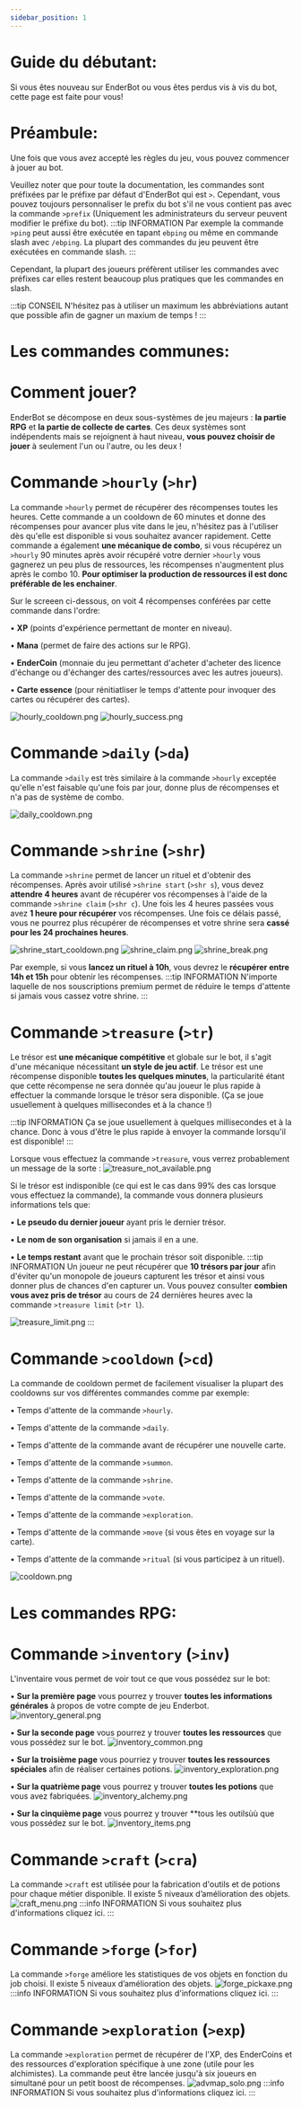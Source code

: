 ```yaml
---
sidebar_position: 1
---
```


# Guide du débutant:

Si vous êtes nouveau sur EnderBot ou vous êtes perdus vis à vis du bot, cette page est faite pour vous!

# **Préambule:**
Une fois que vous avez accepté les règles du jeu, vous pouvez commencer à jouer au bot.

Veuillez noter que pour toute la documentation, les commandes sont préfixées par le préfixe par défaut d'EnderBot qui est `>`. Cependant, vous pouvez toujours personnaliser le prefix du bot s'il ne vous contient pas avec la commande `>prefix` (Uniquement les administrateurs du serveur peuvent modifier le préfixe du bot).
:::tip INFORMATION
Par exemple la commande `>ping` peut aussi être exécutée en tapant `ebping` ou même en commande slash avec `/ebping`.
La plupart des commandes du jeu peuvent être exécutées en commande slash.
:::

Cependant, la plupart des joueurs préfèrent utiliser les commandes avec préfixes car elles restent beaucoup plus pratiques que les commandes en slash.

:::tip CONSEIL
N'hésitez pas à utiliser un maximum les abbréviations autant que possible afin de gagner un maxium de temps !
:::
# Les commandes communes:                           

# Comment jouer?
EnderBot se décompose en deux sous-systèmes de jeu majeurs : **la partie RPG** et **la partie de collecte de cartes**. Ces deux systèmes sont indépendents mais se rejoignent à haut niveau, **vous pouvez choisir de jouer** à seulement l'un ou l'autre, ou les deux !



# Commande `>hourly` (`>hr`)
La commande `>hourly` permet de récupérer des récompenses toutes les heures.
Cette commande a un cooldown de 60 minutes et donne des récompenses pour avancer plus vite dans le jeu, n'hésitez pas à l'utiliser dès qu'elle est disponible si vous souhaitez avancer rapidement.
Cette commande a également **une mécanique de combo**, si vous récupérez un `>hourly` 90 minutes après avoir récupéré votre dernier `>hourly` vous gagnerez un peu plus de ressources, les récompenses n'augmentent plus après le combo 10. **Pour optimiser la production de ressources il est donc préférable de les enchainer**.


Sur le screeen ci-dessous, on voit 4 récompenses conférées par cette commande dans l'ordre:

• **XP** (points d'expérience permettant de monter en niveau).

• **Mana** (permet de faire des actions sur le RPG).

• **EnderCoin** (monnaie du jeu permettant d'acheter d'acheter des licence d'échange ou d'échanger des cartes/ressources avec les autres joueurs).

• **Carte essence** (pour rénitiatliser le temps d'attente pour invoquer des cartes ou récupérer des cartes).

![hourly_cooldown.png](/img/commands_example/hourly_cooldown.png)
![hourly_success.png](/img/commands_example/hourly_success.png)

# Commande `>daily` (`>da`)
La commande `>daily` est très similaire à la commande `>hourly` exceptée qu'elle n'est faisable qu'une fois par jour, donne plus de récompenses et n'a pas de système de combo.

![daily_cooldown.png](/img/commands_example/daily_cooldown.png)

# Commande `>shrine` (`>shr`)
La commande `>shrine` permet de lancer un rituel et d'obtenir des récompenses.
Après avoir utilisé `>shrine start` (`>shr s`), vous devez **attendre 4 heures** avant de récupérer vos récompenses à l'aide de la commande `>shrine claim` (`>shr c`). Une fois les 4 heures passées vous avez **1 heure pour récupérer** vos récompenses. Une fois ce délais passé, vous ne pourrez plus récupérer de récompenses et votre shrine sera **cassé pour les 24 prochaines heures**.

![shrine_start_cooldown.png](/img/commands_example/shrine_start_cooldown.png)
![shrine_claim.png](/img/commands_example/shrine_claim.png)
![shrine_break.png](/img/commands_example/shrine_break.png)

Par exemple, si vous **lancez un rituel à 10h**, vous devrez le **récupérer entre 14h et 15h** pour obtenir les récompenses.
:::tip INFORMATION
N'importe laquelle de nos souscriptions premium permet de réduire le temps d'attente si jamais vous cassez votre shrine.
:::

# Commande `>treasure` (`>tr`)
Le trésor est **une mécanique compétitive** et globale sur le bot, il s'agit d'une mécanique nécessitant **un style de jeu actif**.
Le trésor est une récompense disponible **toutes les quelques minutes**, la particularité étant que cette récompense ne sera donnée qu'au joueur le plus rapide à effectuer la commande lorsque le trésor sera disponible. (Ça se joue usuellement à quelques millisecondes et à la chance !)

:::tip INFORMATION
Ça se joue usuellement à quelques millisecondes et à la chance. Donc à vous d'être le plus rapide à envoyer la commande lorsqu'il est disponible!
:::

Lorsque vous effectuez la commande `>treasure`, vous verrez probablement un message de la sorte :
![treasure_not_available.png](/img/commands_example/treasure_not_available.png)

Si le trésor est indisponible (ce qui est le cas dans 99% des cas lorsque vous effectuez la commande),
la commande vous donnera plusieurs informations tels que:

• **Le pseudo du dernier joueur** ayant pris le dernier trésor.

• **Le nom de son organisation** si jamais il en a une.

• **Le temps restant** avant que le prochain trésor soit disponible.
:::tip INFORMATION
Un joueur ne peut récupérer que **10 trésors par jour** afin d'éviter qu'un monopole de joueurs capturent les trésor et ainsi vous donner plus de chances d'en capturer un. Vous pouvez consulter **combien vous avez pris de trésor** au cours de 24 dernières heures avec la commande `>treasure limit` (`>tr l`).

![treasure_limit.png](/img/commands_example/treasure_limit.png)
:::

# Commande `>cooldown` (`>cd`)
La commande de cooldown permet de facilement visualiser la plupart des cooldowns sur vos différentes commandes comme par exemple:

• Temps d'attente de la commande `>hourly`.

• Temps d'attente de la commande `>daily`.

• Temps d'attente de la commande avant de récupérer une nouvelle carte.

• Temps d'attente de la commande `>summon`.

• Temps d'attente de la commande `>shrine`.

• Temps d'attente de la commande `>vote`.

• Temps d'attente de la commande `>exploration`.

• Temps d'attente de la commande `>move` (si vous êtes en voyage sur la carte).

• Temps d'attente de la commande `>ritual` (si vous participez à un rituel).

![cooldown.png](/img/commands_example/cooldown.png)

# Les commandes RPG:      
# Commande `>inventory` (`>inv`)
L'inventaire vous permet de voir tout ce que vous possédez sur le bot:

• **Sur la première page** vous pourrez y trouver **toutes les informations générales** à propos de votre compte de jeu Enderbot.
![inventory_general.png](/img/commands_example/inventory_general.png)

• **Sur la seconde page** vous pourrez y trouver **toutes les ressources** que vous possédez sur le bot.
![inventory_common.png](/img/commands_example/inventory_common.png)

• **Sur la troisième page** vous pourriez y trouver **toutes les ressources spéciales** afin de réaliser certaines potions.
![inventory_exploration.png](/img/commands_example/inventory_exploration.png)

• **Sur la quatrième page** vous pourrez y trouver **toutes les potions** que vous avez fabriquées.
![inventory_alchemy.png](/img/commands_example/inventory_alchemy.png)

• **Sur la cinquième page** vous pourrez y trouver **tous les outilsùù que vous possédez sur le bot.
![inventory_items.png](/img/commands_example/inventory_items.png)

# Commande `>craft` (`>cra`)
La commande `>craft` est utilisée pour la fabrication d'outils et de potions pour chaque métier disponible. Il existe 5 niveaux d’amélioration des objets.
![craft_menu.png](/img/commands_example/craft_menu.png)
:::info INFORMATION
Si vous souhaitez plus d'informations cliquez ici.
:::

# Commande `>forge` (`>for`)
La commande `>forge` améliore les statistiques de vos objets en fonction du job choisi. Il existe 5 niveaux d’amélioration des objets.
![forge_pickaxe.png](/img/commands_example/forge_pickaxe.png)
:::info INFORMATION
Si vous souhaitez plus d'informations cliquez ici.
:::

# Commande `>exploration` (`>exp`)
La commande `>exploration` permet de récupérer de l'XP, des EnderCoins et des ressources d'exploration spécifique à une zone (utile pour les alchimistes).
La commande peut être lancée jusqu'à six joueurs en simultané pour un petit boost de récompenses.
![advmap_solo.png](/img/commands_example/advmap_solo.png)
:::info INFORMATION
Si vous souhaitez plus d'informations cliquez ici.
:::
